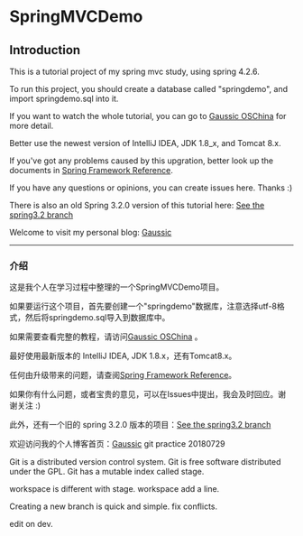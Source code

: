 # SpringMVCDemo

## Introduction

This is a tutorial project of my spring mvc study, using spring 4.2.6.

To run this project, you should create a database called "springdemo", and import springdemo.sql into it.

If you want to watch the whole tutorial, you can go to [Gaussic OSChina](http://my.oschina.net/gaussik/blog/385697) for more detail.

Better use the newest version of IntelliJ IDEA, JDK 1.8_x, and Tomcat 8.x.


If you've got any problems caused by this upgration, better look up the documents in [Spring Framework Reference](http://docs.spring.io/spring/docs/4.3.0.BUILD-SNAPSHOT/spring-framework-reference/htmlsingle/).

If you have any questions or opinions, you can create issues here. Thanks :)

There is also an old Spring 3.2.0 version of this tutorial here: [See the spring3.2 branch](https://github.com/gaussic/SpringMVCDemo/tree/spring3.2)

Welcome to visit my personal blog: [Gaussic](http://gaussic.top)

---

### 介绍

这是我个人在学习过程中整理的一个SpringMVCDemo项目。

如果要运行这个项目，首先要创建一个"springdemo"数据库，注意选择utf-8格式，然后将springdemo.sql导入到数据库中。

如果需要查看完整的教程，请访问[Gaussic OSChina](http://my.oschina.net/gaussik/blog/385697) 。

最好使用最新版本的 IntelliJ IDEA, JDK 1.8.x，还有Tomcat8.x。

任何由升级带来的问题，请查阅[Spring Framework Reference](http://docs.spring.io/spring/docs/4.3.0.BUILD-SNAPSHOT/spring-framework-reference/htmlsingle/)。

如果你有什么问题，或者宝贵的意见，可以在Issues中提出，我会及时回应。谢谢关注 :)

此外，还有一个旧的 spring 3.2.0 版本的项目：[See the spring3.2 branch](https://github.com/gaussic/SpringMVCDemo/tree/spring3.2)


欢迎访问我的个人博客首页：[Gaussic](http://gaussic.top)
git practice 20180729

Git is a distributed version control system.
Git is free software distributed under the GPL.
Git has a mutable index called stage.

workspace is different with stage.
workspace add a line.

    
 Creating a new branch is quick and simple.
fix conflicts.

 edit on dev.